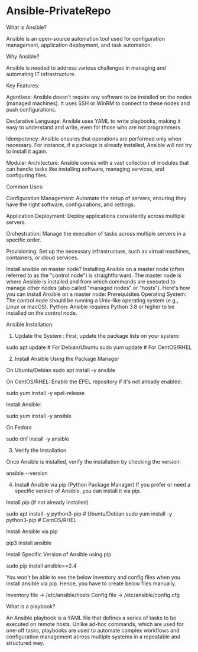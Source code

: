 # Ansible-PrivateRepo

What is Ansible?

Ansible is an open-source automation tool used for configuration management, application deployment, and task automation.

Why Ansible?

Ansible is needed to address various challenges in managing and automating IT infrastructure.

Key Features:

Agentless: Ansible doesn’t require any software to be installed on the nodes (managed machines). It uses SSH or WinRM to connect to these nodes and push configurations.

Declarative Language: Ansible uses YAML to write playbooks, making it easy to understand and write, even for those who are not programmers.

Idempotency: Ansible ensures that operations are performed only when necessary. For instance, if a package is already installed, Ansible will not try to install it again.

Modular Architecture: Ansible comes with a vast collection of modules that can handle tasks like installing software, managing services, and configuring files.

Common Uses:

Configuration Management: Automate the setup of servers, ensuring they have the right software, configurations, and settings.

Application Deployment: Deploy applications consistently across multiple servers.

Orchestration: Manage the execution of tasks across multiple servers in a specific order.

Provisioning: Set up the necessary infrastructure, such as virtual machines, containers, or cloud services.


Install ansible on master node?
Installing Ansible on a master node (often referred to as the "control node") is straightforward. The master node is where Ansible is installed and from which commands are executed to manage other nodes (also called "managed nodes" or "hosts"). Here's how you can install Ansible on a master node:
Prerequisites
Operating System: The control node should be running a Unix-like operating system (e.g., Linux or macOS). 
Python: Ansible requires Python 3.8 or higher to be installed on the control node.

Ansible Installation:

1. Update the System : First, update the package lists on your system:

sudo apt update  # For Debian/Ubuntu
sudo yum update  # For CentOS/RHEL

2. Install Ansible Using the Package Manager 

On Ubuntu/Debian
sudo apt install -y ansible

On CentOS/RHEL: Enable the EPEL repository if it's not already enabled:

sudo yum install -y epel-release

Install Ansible:

sudo yum install -y ansible

On Fedora

sudo dnf install -y ansible

3. Verify the Installation

Once Ansible is installed, verify the installation by checking the version:

ansible --version

4. Install Ansible via pip (Python Package Manager)
If you prefer or need a specific version of Ansible, you can install it via pip.

Install pip (if not already installed)

sudo apt install -y python3-pip  # Ubuntu/Debian
sudo yum install -y python3-pip  # CentOS/RHEL

Install Ansible via pip

pip3 install ansible

Install Specific Version of Ansible using pip

sudo pip install ansible==2.4

You won't be able to see the below inventory and config files when you install ansible via pip. Hence, you have to create below files manually.

Inventory file -> /etc/ansible/hosts
Config file -> /etc/ansible/config.cfg

What is a playbook?

An Ansible playbook is a YAML file that defines a series of tasks to be executed on remote hosts. Unlike ad-hoc commands, which are used for one-off tasks, playbooks are used to automate complex workflows and configuration management across multiple systems in a repeatable and structured way.



